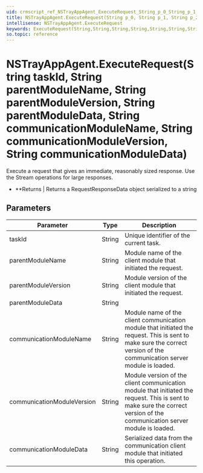 ```yaml
---
uid: crmscript_ref_NSTrayAppAgent_ExecuteRequest_String_p_0_String_p_1_String_p_2_String_p_3_String_p_4_String_p_5_String_p_6
title: NSTrayAppAgent.ExecuteRequest(String p_0, String p_1, String p_2, String p_3, String p_4, String p_5, String p_6)
intellisense: NSTrayAppAgent.ExecuteRequest
keywords: ExecuteRequest(String,String,String,String,String,String,String)
so.topic: reference
---
```


# NSTrayAppAgent.ExecuteRequest(String taskId, String parentModuleName, String parentModuleVersion, String parentModuleData, String communicationModuleName, String communicationModuleVersion, String communicationModuleData)

Execute a request that gives an immediate, reasonably sized response. Use the Stream operations for large responses.

* **Returns | Returns a RequestResponseData object serialized to a string

## Parameters

| Parameter | Type | Description |
|---|---|---|
| taskId | String | Unique identifier of the current task. |
| parentModuleName | String | Module name of the client module that initiated the request. |
| parentModuleVersion | String | Module version of the client module that initiated the request. |
| parentModuleData | String | |
| communicationModuleName | String | Module name of the client communication module that initiated the request. This is sent to make sure the correct version of the communication server module is loaded. |
| communicationModuleVersion | String | Module version of the client communication module that initiated the request. This is sent to make sure the correct version of the communication server module is loaded. |
| communicationModuleData | String | Serialized data from the communication client module that initiated this operation. |
